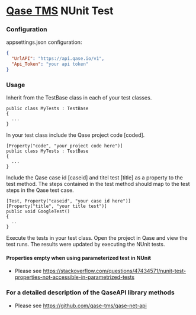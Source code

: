 # [Qase TMS](https://qase.io) NUnit Test

### Configuration

appsettings.json configuration:

```json
{
  "UrlAPI": "https://api.qase.io/v1",
  "Api_Token": "your api token"
}
```

### Usage

Inherit from the TestBase class in each of your test classes.
 
```
public class MyTests : TestBase
{
  ...
}
```

In your test class include the Qase project code [coded].

```
[Property("code", "your project code here")]
public class MyTests : TestBase
{
  ...
}
```

Include the Qase case id [caseid] and titel test [title] as a property to the test method. The steps contained in the test method should map to the test steps in the Qase test case.

```
[Test, Property("caseid", "your case id here")]
[Property("title", "your title test")]
public void GoogleTest()
{
  ..
}
```

Execute the tests in your test class. 
Open the project in Qase and view the test runs. 
The results were updated by executing the NUnit tests.

#### Properties empty when using parameterized test in NUnit
- Please see https://stackoverflow.com/questions/47434571/nunit-test-properties-not-accessible-in-parametrized-tests

### For a detailed description of the QaseAPI library methods
- Please see https://github.com/qase-tms/qase-net-api